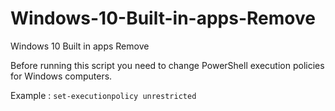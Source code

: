 # Windows-10-Built-in-apps-Remove
Windows 10 Built in apps Remove


Before running this script you need to change PowerShell execution policies for Windows computers.

Example : ```set-executionpolicy unrestricted ```

